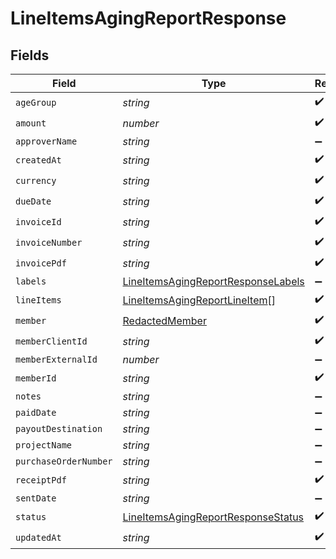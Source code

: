 # LineItemsAgingReportResponse


## Fields

| Field                                                                                           | Type                                                                                            | Required                                                                                        | Description                                                                                     |
| ----------------------------------------------------------------------------------------------- | ----------------------------------------------------------------------------------------------- | ----------------------------------------------------------------------------------------------- | ----------------------------------------------------------------------------------------------- |
| `ageGroup`                                                                                      | *string*                                                                                        | :heavy_check_mark:                                                                              | N/A                                                                                             |
| `amount`                                                                                        | *number*                                                                                        | :heavy_check_mark:                                                                              | N/A                                                                                             |
| `approverName`                                                                                  | *string*                                                                                        | :heavy_minus_sign:                                                                              | N/A                                                                                             |
| `createdAt`                                                                                     | *string*                                                                                        | :heavy_check_mark:                                                                              | N/A                                                                                             |
| `currency`                                                                                      | *string*                                                                                        | :heavy_check_mark:                                                                              | N/A                                                                                             |
| `dueDate`                                                                                       | *string*                                                                                        | :heavy_check_mark:                                                                              | N/A                                                                                             |
| `invoiceId`                                                                                     | *string*                                                                                        | :heavy_check_mark:                                                                              | N/A                                                                                             |
| `invoiceNumber`                                                                                 | *string*                                                                                        | :heavy_check_mark:                                                                              | N/A                                                                                             |
| `invoicePdf`                                                                                    | *string*                                                                                        | :heavy_check_mark:                                                                              | N/A                                                                                             |
| `labels`                                                                                        | [LineItemsAgingReportResponseLabels](../../models/shared/lineitemsagingreportresponselabels.md) | :heavy_minus_sign:                                                                              | N/A                                                                                             |
| `lineItems`                                                                                     | [LineItemsAgingReportLineItem](../../models/shared/lineitemsagingreportlineitem.md)[]           | :heavy_check_mark:                                                                              | N/A                                                                                             |
| `member`                                                                                        | [RedactedMember](../../models/shared/redactedmember.md)                                         | :heavy_check_mark:                                                                              | N/A                                                                                             |
| `memberClientId`                                                                                | *string*                                                                                        | :heavy_check_mark:                                                                              | N/A                                                                                             |
| `memberExternalId`                                                                              | *number*                                                                                        | :heavy_minus_sign:                                                                              | N/A                                                                                             |
| `memberId`                                                                                      | *string*                                                                                        | :heavy_check_mark:                                                                              | N/A                                                                                             |
| `notes`                                                                                         | *string*                                                                                        | :heavy_minus_sign:                                                                              | N/A                                                                                             |
| `paidDate`                                                                                      | *string*                                                                                        | :heavy_minus_sign:                                                                              | N/A                                                                                             |
| `payoutDestination`                                                                             | *string*                                                                                        | :heavy_minus_sign:                                                                              | N/A                                                                                             |
| `projectName`                                                                                   | *string*                                                                                        | :heavy_minus_sign:                                                                              | N/A                                                                                             |
| `purchaseOrderNumber`                                                                           | *string*                                                                                        | :heavy_minus_sign:                                                                              | N/A                                                                                             |
| `receiptPdf`                                                                                    | *string*                                                                                        | :heavy_check_mark:                                                                              | N/A                                                                                             |
| `sentDate`                                                                                      | *string*                                                                                        | :heavy_minus_sign:                                                                              | N/A                                                                                             |
| `status`                                                                                        | [LineItemsAgingReportResponseStatus](../../models/shared/lineitemsagingreportresponsestatus.md) | :heavy_check_mark:                                                                              | N/A                                                                                             |
| `updatedAt`                                                                                     | *string*                                                                                        | :heavy_check_mark:                                                                              | N/A                                                                                             |